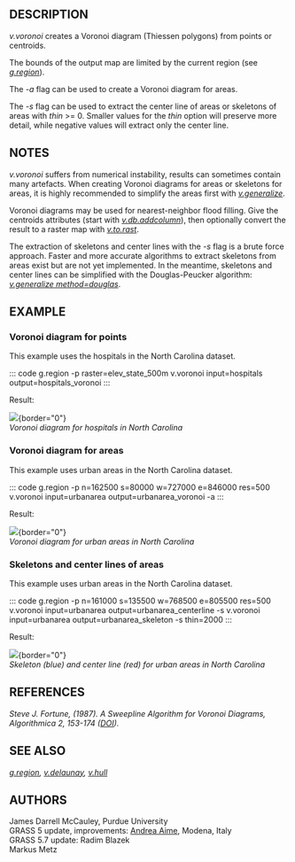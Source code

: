 ## DESCRIPTION

*v.voronoi* creates a Voronoi diagram (Thiessen polygons) from points or
centroids.

The bounds of the output map are limited by the current region (see
*[g.region](g.region.html)*).

The *-a* flag can be used to create a Voronoi diagram for areas.

The *-s* flag can be used to extract the center line of areas or
skeletons of areas with *thin* \>= 0. Smaller values for the *thin*
option will preserve more detail, while negative values will extract
only the center line.

## NOTES

*v.voronoi* suffers from numerical instability, results can sometimes
contain many artefacts. When creating Voronoi diagrams for areas or
skeletons for areas, it is highly recommended to simplify the areas
first with *[v.generalize](v.generalize.html)*.

Voronoi diagrams may be used for nearest-neighbor flood filling. Give
the centroids attributes (start with
*[v.db.addcolumn](v.db.addcolumn.html)*), then optionally convert the
result to a raster map with *[v.to.rast](v.to.rast.html)*.

The extraction of skeletons and center lines with the *-s* flag is a
brute force approach. Faster and more accurate algorithms to extract
skeletons from areas exist but are not yet implemented. In the meantime,
skeletons and center lines can be simplified with the Douglas-Peucker
algorithm: *[v.generalize method=douglas](v.generalize.html)*.

## EXAMPLE

### Voronoi diagram for points

This example uses the hospitals in the North Carolina dataset.

::: code
    g.region -p raster=elev_state_500m
    v.voronoi input=hospitals output=hospitals_voronoi
:::

Result:

![](v_voronoi_points.png){border="0"}\
*Voronoi diagram for hospitals in North Carolina*

### Voronoi diagram for areas

This example uses urban areas in the North Carolina dataset.

::: code
    g.region -p n=162500 s=80000 w=727000 e=846000 res=500
    v.voronoi input=urbanarea output=urbanarea_voronoi -a
:::

Result:

![](v_voronoi_areas.png){border="0"}\
*Voronoi diagram for urban areas in North Carolina*

### Skeletons and center lines of areas

This example uses urban areas in the North Carolina dataset.

::: code
    g.region -p n=161000 s=135500 w=768500 e=805500 res=500
    v.voronoi input=urbanarea output=urbanarea_centerline -s
    v.voronoi input=urbanarea output=urbanarea_skeleton -s thin=2000
:::

Result:

![](v_voronoi_skeleton.png){border="0"}\
*Skeleton (blue) and center line (red) for urban areas in North
Carolina*

## REFERENCES

*Steve J. Fortune, (1987). A Sweepline Algorithm for Voronoi Diagrams,
Algorithmica 2, 153-174 ([DOI](http://dx.doi.org/10.1007/BF01840357)).*

## SEE ALSO

*[g.region](g.region.html), [v.delaunay](v.delaunay.html),
[v.hull](v.hull.html)*

## AUTHORS

James Darrell McCauley, Purdue University\
GRASS 5 update, improvements: [Andrea Aime](mailto:aaime@libero.it),
Modena, Italy\
GRASS 5.7 update: Radim Blazek\
Markus Metz
